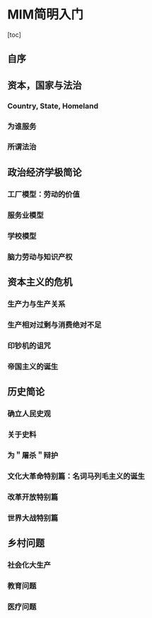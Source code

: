 # MlM简明入门
[toc]
## 自序

## 资本，国家与法治

### Country, State, Homeland

### 为谁服务

### 所谓法治

## 政治经济学极简论

### 工厂模型：劳动的价值

### 服务业模型

### 学校模型

### 脑力劳动与知识产权

## 资本主义的危机

### 生产力与生产关系

### 生产相对过剩与消费绝对不足

### 印钞机的诅咒

### 帝国主义的诞生

## 历史简论

### 确立人民史观

### 关于史料

### 为＂屠杀＂辩护

### 文化大革命特别篇：名词马列毛主义的诞生

### 改革开放特别篇

### 世界大战特别篇

## 乡村问题

### 社会化大生产

### 教育问题

### 医疗问题
<!--stackedit_data:
eyJoaXN0b3J5IjpbLTE4NDkwNTUwODEsLTExMTQ5MTMzNThdfQ
==
-->
